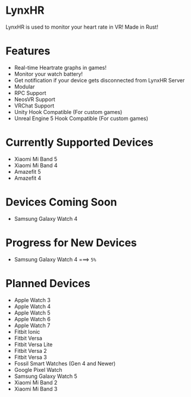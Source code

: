 # LynxHR
LynxHR is used to monitor your heart rate in VR! Made in Rust!

# Features
- Real-time Heartrate graphs in games!
- Monitor your watch battery!
- Get notification if your device gets disconnected from LynxHR Server
- Modular
- RPC Support
- NeosVR Support
- VRChat Support
- Unity Hook Compatible (For custom games)
- Unreal Engine 5 Hook Compatible (For custom games)

# Currently Supported Devices
- Xiaomi Mi Band 5
- Xiaomi Mi Band 4
- Amazefit 5
- Amazefit 4

# Devices Coming Soon
- Samsung Galaxy Watch 4

# Progress for New Devices
- Samsung Galaxy Watch 4 ===> ``5%``

# Planned Devices
- Apple Watch 3
- Apple Watch 4
- Apple Watch 5
- Apple Watch 6
- Apple Watch 7
- Fitbit Ionic
- Fitbit Versa
- Fitbit Versa Lite
- Fitbit Versa 2
- Fitbit Versa 3
- Fossil Smart Watches (Gen 4 and Newer)
- Google Pixel Watch
- Samsung Galaxy Watch 5
- Xiaomi Mi Band 2
- Xiaomi Mi Band 3
